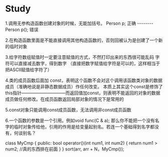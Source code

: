 # Study
1.调用无参构造函数创建对象的时候，无能加括号。
  Person p;   正确 -------- Person p(); 错误
  
2.在构造函数里面是不能直接调用其他构造函数的，否则回被认为是创建了一个新的临时对象

3.给字符数组赋值时一定要注意赋值的方式，不然打印出来的东西很可能乱码
  字符可以直接减去数字，得到数字
  （直接把数字赋值给字符是可以的，这样相当于把ASCII赋值给字符了）
  
4.类的成员函数后面加 const，表明这个函数不会对这个调用该函数类对象的数据成员（准确地说是非静态数据成员）作任何改变。 
本质上其实这个const是修饰了this指针——————————而返回值加const，则表明不能返回的对象的数据成员做任何修改。在成员函数返回局部对象的情况下是常用的

5.const对象只能调用const成员函数，无法调用非const成员函数

6.一个函数的参数是一个引用。例如void func(C & a); 那么你不能把一个没有名字的临时对象传给他，引用的作用是给变量起别名。若连一个基础得到名字都没有，何谈别名？

class MyCmp
{
public:
    bool operator()(int num1, int num2)
    {
        return num1 > num2; //真的东西排在前面
    }
}
sort(arr, arr + N，MyCmp());
